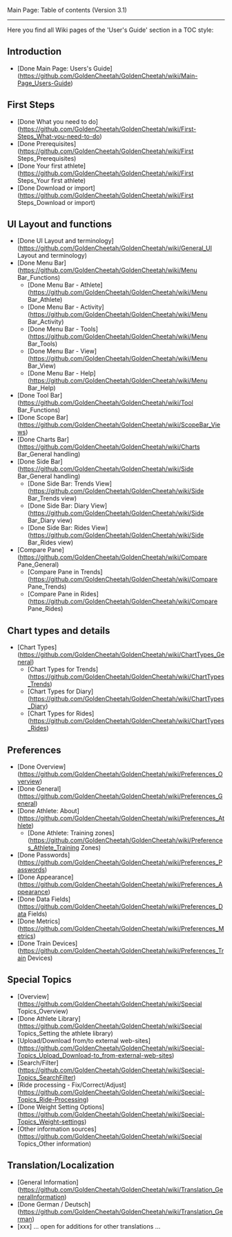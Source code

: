 Main Page: Table of contents (Version 3.1)
***
Here you find all Wiki pages of the 'User's Guide' section in a TOC style:

## Introduction

* [Done Main Page: Users's Guide] (https://github.com/GoldenCheetah/GoldenCheetah/wiki/Main-Page_Users-Guide)

## First Steps

* [Done What you need to do] (https://github.com/GoldenCheetah/GoldenCheetah/wiki/First-Steps_What-you-need-to-do)
* [Done Prerequisites] (https://github.com/GoldenCheetah/GoldenCheetah/wiki/First Steps_Prerequisites)
* [Done Your first athlete] (https://github.com/GoldenCheetah/GoldenCheetah/wiki/First Steps_Your first athlete) 
* [Done Download or import] (https://github.com/GoldenCheetah/GoldenCheetah/wiki/First Steps_Download or import) 


## UI Layout and functions

* [Done UI Layout and terminology] (https://github.com/GoldenCheetah/GoldenCheetah/wiki/General_UI Layout and terminology)
* [Done Menu Bar] (https://github.com/GoldenCheetah/GoldenCheetah/wiki/Menu Bar_Functions)
  * [Done Menu Bar - Athlete] (https://github.com/GoldenCheetah/GoldenCheetah/wiki/Menu Bar_Athlete)
  * [Done Menu Bar - Activity] (https://github.com/GoldenCheetah/GoldenCheetah/wiki/Menu Bar_Activity)
  * [Done Menu Bar - Tools] (https://github.com/GoldenCheetah/GoldenCheetah/wiki/Menu Bar_Tools)
  * [Done Menu Bar - View] (https://github.com/GoldenCheetah/GoldenCheetah/wiki/Menu Bar_View)
  * [Done Menu Bar - Help] (https://github.com/GoldenCheetah/GoldenCheetah/wiki/Menu Bar_Help)
* [Done Tool Bar](https://github.com/GoldenCheetah/GoldenCheetah/wiki/Tool Bar_Functions)
* [Done Scope Bar] (https://github.com/GoldenCheetah/GoldenCheetah/wiki/ScopeBar_Views)
* [Done Charts Bar](https://github.com/GoldenCheetah/GoldenCheetah/wiki/Charts Bar_General handling)
* [Done Side Bar](https://github.com/GoldenCheetah/GoldenCheetah/wiki/Side Bar_General handling)
  * [Done Side Bar: Trends View](https://github.com/GoldenCheetah/GoldenCheetah/wiki/Side Bar_Trends view)
  * [Done Side Bar: Diary View](https://github.com/GoldenCheetah/GoldenCheetah/wiki/Side Bar_Diary view)
  * [Done Side Bar: Rides View](https://github.com/GoldenCheetah/GoldenCheetah/wiki/Side Bar_Rides view)
* [Compare Pane](https://github.com/GoldenCheetah/GoldenCheetah/wiki/Compare Pane_General)
  * [Compare Pane in Trends](https://github.com/GoldenCheetah/GoldenCheetah/wiki/Compare Pane_Trends)
  * [Compare Pane in Rides] (https://github.com/GoldenCheetah/GoldenCheetah/wiki/Compare Pane_Rides)

## Chart types and details

* [Chart Types] (https://github.com/GoldenCheetah/GoldenCheetah/wiki/ChartTypes_General)
  * [Chart Types for Trends] (https://github.com/GoldenCheetah/GoldenCheetah/wiki/ChartTypes_Trends)
  * [Chart Types for Diary] (https://github.com/GoldenCheetah/GoldenCheetah/wiki/ChartTypes_Diary)
  * [Chart Types for Rides] (https://github.com/GoldenCheetah/GoldenCheetah/wiki/ChartTypes_Rides)

## Preferences

* [Done Overview] (https://github.com/GoldenCheetah/GoldenCheetah/wiki/Preferences_Overview)
* [Done General] (https://github.com/GoldenCheetah/GoldenCheetah/wiki/Preferences_General)
* [Done Athlete: About] (https://github.com/GoldenCheetah/GoldenCheetah/wiki/Preferences_Athlete)
  * [Done Athlete: Training zones] (https://github.com/GoldenCheetah/GoldenCheetah/wiki/Preferences_Athlete_Training Zones)
* [Done Passwords] (https://github.com/GoldenCheetah/GoldenCheetah/wiki/Preferences_Passwords)
* [Done Appearance] (https://github.com/GoldenCheetah/GoldenCheetah/wiki/Preferences_Appearance)
* [Done Data Fields] (https://github.com/GoldenCheetah/GoldenCheetah/wiki/Preferences_Data Fields)
* [Done Metrics] (https://github.com/GoldenCheetah/GoldenCheetah/wiki/Preferences_Metrics)
* [Done Train Devices] (https://github.com/GoldenCheetah/GoldenCheetah/wiki/Preferences_Train Devices)

## Special Topics

* [Overview] (https://github.com/GoldenCheetah/GoldenCheetah/wiki/Special Topics_Overview)
* [Done Athlete Library] (https://github.com/GoldenCheetah/GoldenCheetah/wiki/Special Topics_Setting the athlete library)
* [Upload/Download from/to external web-sites] (https://github.com/GoldenCheetah/GoldenCheetah/wiki/Special-Topics_Upload_Download-to_from-external-web-sites)
* [Search/Filter] (https://github.com/GoldenCheetah/GoldenCheetah/wiki/Special-Topics_SearchFilter)
* [Ride processing - Fix/Correct/Adjust] (https://github.com/GoldenCheetah/GoldenCheetah/wiki/Special-Topics_Ride-Processing)
* [Done Weight Setting Options] (https://github.com/GoldenCheetah/GoldenCheetah/wiki/Special-Topics_Weight-settings)
* [Other information sources] (https://github.com/GoldenCheetah/GoldenCheetah/wiki/Special Topics_Other information)

## Translation/Localization

* [General Information] (https://github.com/GoldenCheetah/GoldenCheetah/wiki/Translation_GeneralInformation)
* [Done German / Deutsch] (https://github.com/GoldenCheetah/GoldenCheetah/wiki/Translation_German)
* [xxx] ... open for additions for other translations ...
